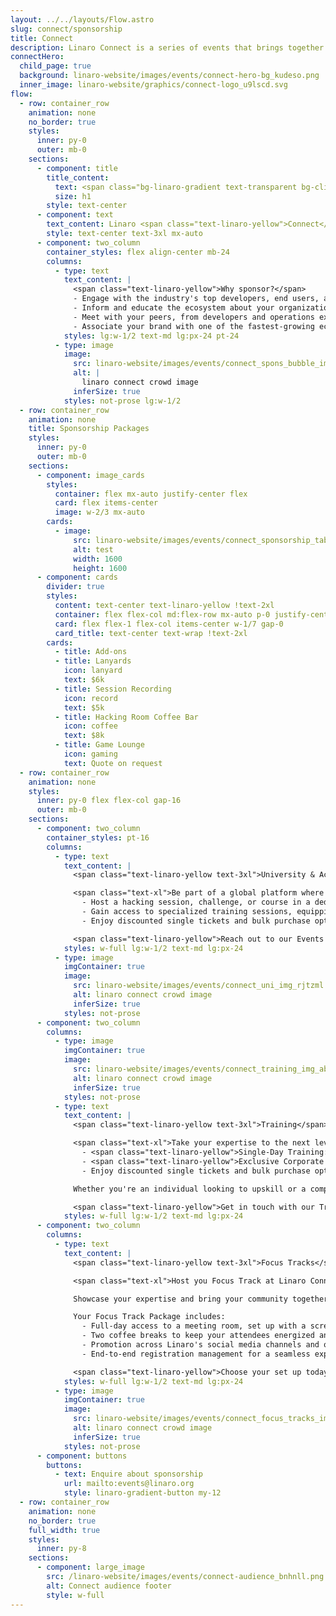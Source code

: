 ```yaml
---
layout: ../../layouts/Flow.astro
slug: connect/sponsorship
title: Connect
description: Linaro Connect is a series of events that brings together the Arm Ecosystem. This is the ONLY place where developers, maintainers of both hardware and software can collaborate and discuss common problems
connectHero:
  child_page: true
  background: linaro-website/images/events/connect-hero-bg_kudeso.png
  inner_image: linaro-website/graphics/connect-logo_u9lscd.svg
flow:
  - row: container_row
    animation: none
    no_border: true
    styles:
      inner: py-0
      outer: mb-0
    sections:
      - component: title
        title_content:
          text: <span class="bg-linaro-gradient text-transparent bg-clip-text h-auto">Sponsorship</span>
          size: h1
        style: text-center
      - component: text
        text_content: Linaro <span class="text-linaro-yellow">Connect</span> 2025 is where Arm excellence comes together to discuss how best to implement, leverage and foster Arm solutions.
        style: text-center text-3xl mx-auto
      - component: two_column
        container_styles: flex align-center mb-24
        columns:
          - type: text
            text_content: |
              <span class="text-linaro-yellow">Why sponsor?</span>
              - Engage with the industry's top developers, end users, and vendors
              - Inform and educate the ecosystem about your organization's best practices, use cases, open source strategies and directions.
              - Meet with your peers, from developers and operations experts to corporate developers and senior technology executives.
              - Associate your brand with one of the fastest-growing ecosystems
            styles: lg:w-1/2 text-md lg:px-24 pt-24
          - type: image
            image:
              src: linaro-website/images/events/connect_spons_bubble_img_bt1ao3.png
              alt: |
                linaro connect crowd image
              inferSize: true
            styles: not-prose lg:w-1/2
  - row: container_row
    animation: none
    title: Sponsorship Packages
    styles:
      inner: py-0
      outer: mb-0
    sections:
      - component: image_cards
        styles:
          container: flex mx-auto justify-center flex
          card: flex items-center
          image: w-2/3 mx-auto
        cards:
          - image:
              src: linaro-website/images/events/connect_sponsorship_table_tvmiye.png
              alt: test
              width: 1600
              height: 1600
      - component: cards
        divider: true
        styles:
          content: text-center text-linaro-yellow !text-2xl
          container: flex flex-col md:flex-row mx-auto p-0 justify-center mb-16 w-full grow-0 items-center
          card: flex flex-1 flex-col items-center w-1/7 gap-0
          card_title: text-center text-wrap !text-2xl
        cards:
          - title: Add-ons
          - title: Lanyards
            icon: lanyard
            text: $6k
          - title: Session Recording
            icon: record
            text: $5k
          - title: Hacking Room Coffee Bar
            icon: coffee
            text: $8k
          - title: Game Lounge
            icon: gaming
            text: Quote on request
  - row: container_row
    animation: none
    styles:
      inner: py-0 flex flex-col gap-16
      outer: mb-0
    sections:
      - component: two_column
        container_styles: pt-16
        columns:
          - type: text
            text_content: |
              <span class="text-linaro-yellow text-3xl">University & Academy</span>

              <span class="text-xl">Be part of a global platform where academia meets industry to shape the future of open source technology:
                - Host a hacking session, challenge, or course in a dedicated meeting room, designed to inspire collaboration and hands-on innovation.
                - Gain access to specialized training sessions, equipping students and faculty with cutting-edge technical expertise.
                - Enjoy discounted single tickets and bulk purchase options tailored to your needs.

              <span class="text-linaro-yellow">Reach out to our Events Team to learn more events@linaro.org</span>
            styles: w-full lg:w-1/2 text-md lg:px-24
          - type: image
            imgContainer: true
            image:
              src: linaro-website/images/events/connect_uni_img_rjtzml.png
              alt: linaro connect crowd image
              inferSize: true
            styles: not-prose
      - component: two_column
        columns:
          - type: image
            imgContainer: true
            image:
              src: linaro-website/images/events/connect_training_img_abtzhm.png
              alt: linaro connect crowd image
              inferSize: true
            styles: not-prose
          - type: text
            text_content: |
              <span class="text-linaro-yellow text-3xl">Training</span>

              <span class="text-xl">Take your expertise to the next level with specialized training sessions at Linaro Connect 2025!</span>
                - <span class="text-linaro-yellow">Single-Day Training:</span> Attend a high-impact training session during Linaro Connect (The course will require a minimum number of 8 participants to take place)
                - <span class="text-linaro-yellow">Exclusive Corporate Training:</span> Companies can leverage dedicated training sessions in private meeting rooms, tailored to their teams
                - Enjoy discounted single tickets and bulk purchase options tailored to your needs.

              Whether you're an individual looking to upskill or a company aiming to empower your workforce, Linaro Connect provides the tools and environment for growth.

              <span class="text-linaro-yellow">Get in touch with our Training Team today and prepare for Linaro Connect! events@linaro.org</span>
            styles: w-full lg:w-1/2 text-md lg:px-24
      - component: two_column
        columns:
          - type: text
            text_content: |
              <span class="text-linaro-yellow text-3xl">Focus Tracks</span>

              <span class="text-xl">Host you Focus Track at Linaro Connect 2025</span>

              Showcase your expertise and bring your community together by organizing a Focus Track at Linaro Connect 2025! This exclusive opportunity allows you to host a specialized micro-conference alongside the main event.

              Your Focus Track Package includes:
                - Full-day access to a meeting room, set up with a screen, projector, and stationary.
                - Two coffee breaks to keep your attendees energized and engaged.
                - Promotion across Linaro's social media channels and on the official Linaro Connect website.
                - End-to-end registration management for a seamless experience.

              <span class="text-linaro-yellow">Choose your set up today with out Events experts events@linaro.org</span>
            styles: w-full lg:w-1/2 text-md lg:px-24
          - type: image
            imgContainer: true
            image:
              src: linaro-website/images/events/connect_focus_tracks_img_owpr1b.png
              alt: linaro connect crowd image
              inferSize: true
            styles: not-prose
      - component: buttons
        buttons:
          - text: Enquire about sponsorship
            url: mailto:events@linaro.org
            style: linaro-gradient-button my-12
  - row: container_row
    animation: none
    no_border: true
    full_width: true
    styles:
      inner: py-8
    sections:
      - component: large_image
        src: /linaro-website/images/events/connect-audience_bnhnll.png
        alt: Connect audience footer
        style: w-full
---
```

